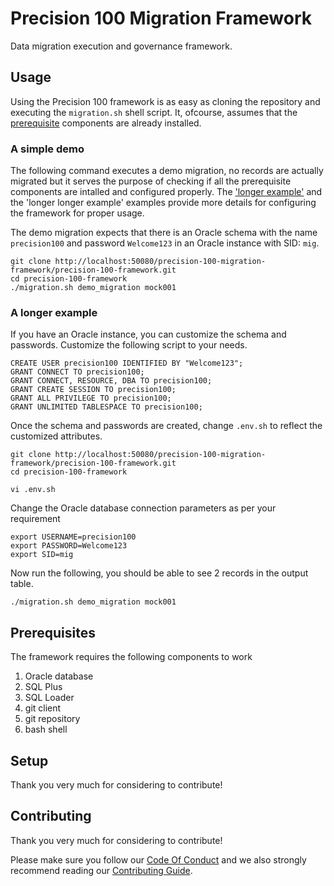 # Precision 100 Migration Framework
Data migration execution and governance framework.

## Usage
Using the Precision 100 framework is as easy as cloning the repository and executing the `migration.sh` shell script. It, ofcourse, assumes that the [prerequisite](http://localhost:50080/precision-100-migration-framework/precision-100-framework#prerequisites) components are already installed.

### A simple demo
The following command executes a demo migration, no records are actually migrated but it serves the purpose of checking if all the prerequisite components are intalled and configured properly. The ['longer example'](http://localhost/precision-100-migration-framework/precision-100-framework#a-longer-example) and the 'longer longer example' examples provide more details for configuring the framework for proper usage.

The demo migration expects that there is an Oracle schema with the name `precision100` and password `Welcome123` in an Oracle instance with SID: `mig`.

```
git clone http://localhost:50080/precision-100-migration-framework/precision-100-framework.git
cd precision-100-framework
./migration.sh demo_migration mock001
```


### A longer example
If you have an Oracle instance, you can customize the schema and passwords. Customize the following script to your needs.

```
CREATE USER precision100 IDENTIFIED BY "Welcome123"; 
GRANT CONNECT TO precision100;
GRANT CONNECT, RESOURCE, DBA TO precision100;
GRANT CREATE SESSION TO precision100;
GRANT ALL PRIVILEGE TO precision100;
GRANT UNLIMITED TABLESPACE TO precision100;
```

Once the schema and passwords are created, change `.env.sh` to reflect the customized attributes.

```
git clone http://localhost:50080/precision-100-migration-framework/precision-100-framework.git
cd precision-100-framework

vi .env.sh
```

Change the Oracle database connection parameters as per your requirement
```
export USERNAME=precision100
export PASSWORD=Welcome123
export SID=mig
```

Now run the following, you should be able to see 2 records in the output table.

```
./migration.sh demo_migration mock001
```


## Prerequisites
The framework requires the following components to work

1) Oracle database
2) SQL Plus
3) SQL Loader
4) git client
5) git repository
6) bash shell

## Setup
Thank you very much for considering to contribute!

## Contributing
Thank you very much for considering to contribute!

Please make sure you follow our [Code Of Conduct](CODE_OF_CONDUCT.md) and we also strongly recommend reading our [Contributing Guide](CONTRIBUTING.md).


